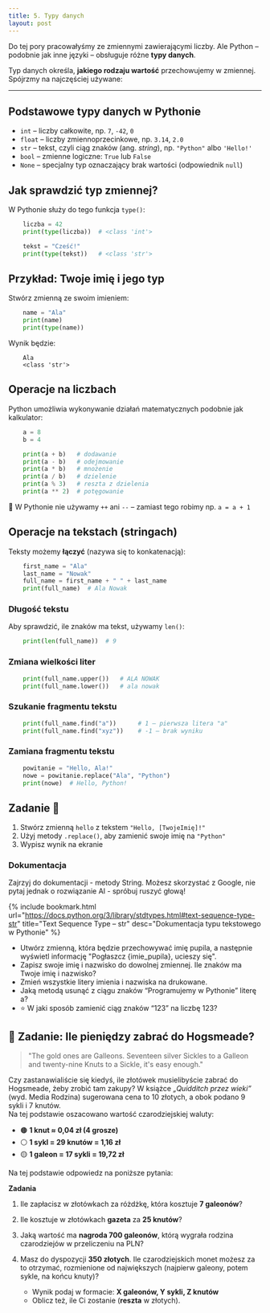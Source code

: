 ```yaml
---
title: 5. Typy danych
layout: post
---
```


Do tej pory pracowałyśmy ze zmiennymi zawierającymi liczby. Ale Python – podobnie jak inne języki – obsługuje różne **typy danych**.

Typ danych określa, **jakiego rodzaju wartość** przechowujemy w zmiennej.  
Spójrzmy na najczęściej używane:

---

## Podstawowe typy danych w Pythonie

- `int` – liczby całkowite, np. `7`, `-42`, `0`
- `float` – liczby zmiennoprzecinkowe, np. `3.14`, `2.0`
- `str` – tekst, czyli ciąg znaków (ang. *string*), np. `"Python"` albo `'Hello!'`
- `bool` – zmienne logiczne: `True` lub `False`
- `None` – specjalny typ oznaczający brak wartości (odpowiednik `null`)


## Jak sprawdzić typ zmiennej?

W Pythonie służy do tego funkcja `type()`:

```python
    liczba = 42
    print(type(liczba))  # <class 'int'>

    tekst = "Cześć!"
    print(type(tekst))   # <class 'str'>
```


## Przykład: Twoje imię i jego typ

Stwórz zmienną ze swoim imieniem:
```python
    name = "Ala"
    print(name)
    print(type(name))
```

Wynik będzie:

```
    Ala
    <class 'str'>
```

## Operacje na liczbach

Python umożliwia wykonywanie działań matematycznych podobnie jak kalkulator:

```python
    a = 8
    b = 4

    print(a + b)   # dodawanie
    print(a - b)   # odejmowanie
    print(a * b)   # mnożenie
    print(a / b)   # dzielenie
    print(a % 3)   # reszta z dzielenia
    print(a ** 2)  # potęgowanie
```

📌 W Pythonie nie używamy `++` ani `--` – zamiast tego robimy np. `a = a + 1`


## Operacje na tekstach (stringach)

Teksty możemy **łączyć** (nazywa się to konkatenacją):

```python
    first_name = "Ala"
    last_name = "Nowak"
    full_name = first_name + " " + last_name
    print(full_name)  # Ala Nowak
```

### Długość tekstu

Aby sprawdzić, ile znaków ma tekst, używamy `len()`:

```python
    print(len(full_name))  # 9
```

### Zmiana wielkości liter
```python
    print(full_name.upper())   # ALA NOWAK
    print(full_name.lower())   # ala nowak
```


### Szukanie fragmentu tekstu
```python
    print(full_name.find("a"))      # 1 – pierwsza litera "a"
    print(full_name.find("xyz"))    # -1 – brak wyniku
```


### Zamiana fragmentu tekstu
```python
    powitanie = "Hello, Ala!"
    nowe = powitanie.replace("Ala", "Python")
    print(nowe)  # Hello, Python!
```


## Zadanie 🎯

1. Stwórz zmienną `hello` z tekstem `"Hello, [TwojeImię]!"`  
2. Użyj metody `.replace()`, aby zamienić swoje imię na `"Python"`  
3. Wypisz wynik na ekranie


### Dokumentacja 

Zajrzyj do dokumentacji - metody String. Możesz skorzystać z Google, nie pytaj jednak o rozwiązanie AI - spróbuj ruszyć głową!

{% include bookmark.html 
    url="https://docs.python.org/3/library/stdtypes.html#text-sequence-type-str"
    title="Text Sequence Type – str"
    desc="Dokumentacja typu tekstowego w Pythonie"
%}

- Utwórz zmienną, która będzie przechowywać imię pupila, a następnie wyświetl informację "Pogłaszcz {imie_pupila}, ucieszy się".
- Zapisz swoje imię i nazwisko do dowolnej zmiennej. Ile znaków ma Twoje imię i nazwisko?
- Zmień wszystkie litery imienia i nazwiska na drukowane.
- Jaką metodą usunąć z ciągu znaków “Programujemy w Pythonie” literę a?
- ⭐ W jaki sposób zamienić ciąg znaków “123” na liczbę 123?


## 🧙 Zadanie: Ile pieniędzy zabrać do Hogsmeade?

> "The gold ones are Galleons. Seventeen silver Sickles to a Galleon and twenty-nine Knuts to a Sickle, it's easy enough."

Czy zastanawialiście się kiedyś, ile złotówek musielibyście zabrać do Hogsmeade, żeby zrobić tam zakupy?
W książce *„Quidditch przez wieki”* (wyd. Media Rodzina) sugerowana cena to 10 złotych, a obok podano 9 sykli i 7 knutów.  
Na tej podstawie oszacowano wartość czarodziejskiej waluty:

- 🟤 **1 knut ≈ 0,04 zł (4 grosze)**  
- ⚪ **1 sykl = 29 knutów = 1,16 zł**  
- 🟡 **1 galeon = 17 sykli = 19,72 zł**



Na tej podstawie odpowiedz na poniższe pytania:

**Zadania**

1. Ile zapłacisz w złotówkach za różdżkę, która kosztuje **7 galeonów**?

2. Ile kosztuje w złotówkach **gazeta** za **25 knutów**?

3. Jaką wartość ma **nagroda 700 galeonów**, którą wygrała rodzina czarodziejów w przeliczeniu na PLN?

4. Masz do dyspozycji **350 złotych**. Ile czarodziejskich monet możesz za to otrzymać, rozmienione od największych (najpierw galeony, potem sykle, na końcu knuty)?
   - Wynik podaj w formacie: **X galeonów, Y sykli, Z knutów**
   - Oblicz też, ile Ci zostanie (**reszta** w złotych).